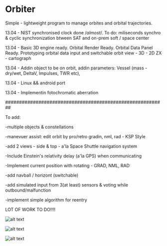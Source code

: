 # Orbiter
Simple - lightweight program to manage orbites and orbital trajectories.

13.04 - NIST synchronised clock done /*almost*/. To do: miliseconds synchro & cyclic synchronization btween SAT and on-prem soft / space center

13.04 - Basic 3D engine ready. Orbital Render Ready. Orbital Data Panel Ready. Prototyping orbital data input and switchable orbit view - 3D - 2D ZX - cartograph

13.04 - Addin object to be on orbit, addin parameters: Vessel (mass - dry/wet, DeltaV, Impulses, TWR etc), 

13.04 - Linux && android port

13.04 - Implementin fotochromatic aberration


##########################################################

To add:

-multiple objects & constellations 

-manevuer assist: edit orbit by pro/retro gradin, nml, rad - KSP Style

-add 2 views - side & top - a'la Space Shuttle navigation system

-Include Einstein's relativity delay (a'la GPS) when communicating

-Implement current position with rotating - GRAD, NML, RAD

-add navball / horizont (switchable)

-add simulated input from 3(at least) sensors & voting while outbound/malfunction

-implement simple algorithm for reentry

LOT OF WORK TO DO!!!!


![alt text](https://user-images.githubusercontent.com/127039319/231624488-50bd62b1-3795-42b3-a479-9acdd531d571.jpg)

![alt text](https://user-images.githubusercontent.com/127039319/231624520-0561ec1c-f5b2-4732-894b-0239b0e4209d.jpg)

![alt text](https://user-images.githubusercontent.com/127039319/226501465-16664429-578d-4acc-ac39-a027a1e354b7.jpg)
